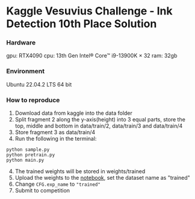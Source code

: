 # Kaggle Vesuvius Challenge - Ink Detection 10th Place Solution

### Hardware
gpu: RTX4090
cpu: 13th Gen Intel® Core™ i9-13900K × 32
ram: 32gb

### Environment
Ubuntu 22.04.2 LTS 64 bit

### How to reproduce
1. Download data from kaggle into the data folder
2. Split fragment 2 along the y-axis(height) into 3 equal parts, store the top, middle and bottom in data/train/2, data/train/3 and data/train/4
3. Store fragment 3 as data/train/4
4. Run the following in the terminal:
```
python sample.py
python pretrain.py
python main.py
```
4. The trained weights will be stored in weights/trained
5. Upload the weights to the [notebook](https://www.kaggle.com/code/fengqilong/vesuvius-inference), set the dataset name as "trained"
6. Change `CFG.exp_name` to `"trained"`
7. Submit to competition
